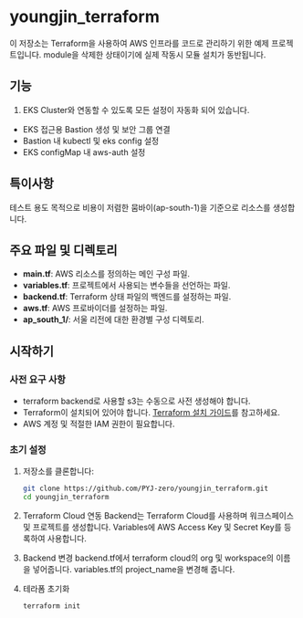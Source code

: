 # youngjin_terraform

이 저장소는 Terraform을 사용하여 AWS 인프라를 코드로 관리하기 위한 예제 프로젝트입니다.
module을 삭제한 상태이기에 실제 작동시 모듈 설치가 동반됩니다.

## 기능
1. EKS Cluster와 연동할 수 있도록 모든 설정이 자동화 되어 있습니다.
- EKS 접근용 Bastion 생성 및 보안 그룹 연결
- Bastion 내 kubectl 및 eks config 설정
- EKS configMap 내 aws-auth 설정

## 특이사항
테스트 용도 목적으로 비용이 저렴한 뭄바이(ap-south-1)을 기준으로 리소스를 생성합니다.

## 주요 파일 및 디렉토리

- **main.tf**: AWS 리소스를 정의하는 메인 구성 파일.
- **variables.tf**: 프로젝트에서 사용되는 변수들을 선언하는 파일.
- **backend.tf**: Terraform 상태 파일의 백엔드를 설정하는 파일.
- **aws.tf**: AWS 프로바이더를 설정하는 파일.
- **ap_south_1/**: 서울 리전에 대한 환경별 구성 디렉토리.

## 시작하기

### 사전 요구 사항

- terraform backend로 사용할 s3는 수동으로 사전 생성해야 합니다.
- Terraform이 설치되어 있어야 합니다. [Terraform 설치 가이드](https://developer.hashicorp.com/terraform/tutorials/aws-get-started/install-cli)를 참고하세요.
- AWS 계정 및 적절한 IAM 권한이 필요합니다.

### 초기 설정

1. 저장소를 클론합니다:
   ```bash
   git clone https://github.com/PYJ-zero/youngjin_terraform.git
   cd youngjin_terraform

2. Terraform Cloud 연동
   Backend는 Terraform Cloud를 사용하며 워크스페이스 및 프로젝트를 생성합니다.
   Variables에 AWS Access Key 및 Secret Key를 등록하여 사용합니다.

3. Backend 변경
   backend.tf에서 terraform cloud의 org 및 workspace의 이름을 넣어줍니다.
   variables.tf의 project_name을 변경해 줍니다.

3. 테라폼 초기화
   ```bash
   terraform init
